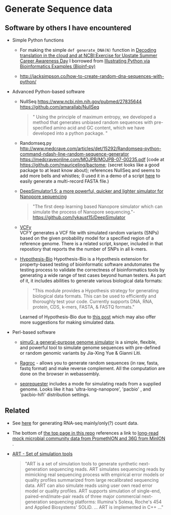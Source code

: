 
# Generate Sequence data


Software by others I have encountered
-------------------------------------

- Simple Python functions

  - For making the simple `def generate_DNA(N)` function in  [Decoding translation in the cloud and at NCBI:Exercise for Upstate Summer Career Awareness Day](https://github.com/fomightez/uscad16/blob/644bcb71bacd0f34f3f3f80a0cc07b26bd6998bd/Decoding%20translation%20in%20the%20cloud%20and%20at%20NCBI.ipynb) I borrowed from [Illustrating Python via Bioinformatics Examples (Bioinf-py)](http://hplgit.github.io/bioinf-py/doc/web/index.html)

  - http://jacksimpson.co/how-to-create-random-dna-sequences-with-python/


- Advanced Python-based software

  - NullSeq https://www.ncbi.nlm.nih.gov/pubmed/27835644  https://github.com/amarallab/NullSeq  
    >" Using the principle of maximum entropy, we developed a method that generates unbiased random sequences with pre-specified amino acid and GC content, which we have developed into a python package. "


  - Randomseq.py http://www.medcrave.com/articles/det/15292/Randomseq-python-command-ndash-line-random-sequence-generator https://medcraveonline.com/MOJPB/MOJPB-07-00235.pdf [code at https://github.com/mauriceling/bactome; (secret looks like a good package to at least know about); references NullSeq and seems to add more bells and whistles; (I used it in a demo of a script [here](https://nbviewer.jupyter.org/github/fomightez/cl_sq_demo-binder/blob/master/notebooks/demo%20get_specified_length_of_end_of_seq_from_FASTA.ipynb#Preparing-for-usage-example) to easily generate a multi-record FASTA file.)
  
  - [DeepSimulator1.5: a more powerful, quicker and lighter simulator for Nanopore sequencing ](https://academic.oup.com/bioinformatics/advance-article/doi/10.1093/bioinformatics/btz963/5698265)  
    >"The first deep learning based Nanopore simulator which can simulate the process of Nanopore sequencing."- https://github.com/lykaust15/DeepSimulator
  
  - [VCFy](https://github.com/cartoonist/vcfy)  
  VCFY generates a VCF file with simulated random variants (SNPs) based on the given probability model for a specified region of a reference genome. There is a related script, ksnper, included in that repostiory that reports the the number of SNPs in all k-mers.
  
  - [Hypothesis-Bio](https://github.com/Lab41/hypothesis-bio/)
  Hypothesis-Bio is a Hypothesis extension for property-based testing of bioinformatic software andutomates the testing process to validate the correctness of bioinformatics tools by generating a wide range of test cases beyond human testers. As part of it, it includes abilities to generate various biological data formats:
    >"This module provides a Hypothesis strategy for generating biological data formats. This can be used to efficiently and thoroughly test your code. Currently supports DNA, RNA, protein, CDS, k-mers, FASTA, & FASTQ formats."  
    
    Learned of Hypothesis-Bio due to [this post](https://twitter.com/Evilution84/status/1233046121087414272) which may also offer more suggestions for making simulated data.


- Perl-based software

  - [simuG: a general-purpose genome simulator](https://github.com/yjx1217/simuG) is a simple, flexible, and powerful tool to simulate genome sequences with pre-defined or random genomic variants by Jia-Xing Yue & Gianni Liti.
  
  - [Ragroc](http://natir.github.io/ragroc/) - allows you to generate random sequences (in raw, fasta, fastq format) and make reverse complement. All the computation are done on the browser in webassembly.
  
  - [seqrequester](https://github.com/marbl/seqrequester#simulating) includes a mode for simulating reads from a supplied genome. Looks like it has 'ultra-long-nanopore', 'pacbio' , and 'pacbio-hifi' distribution settings.


Related
-------

- See [here](https://github.com/fomightez/simulated_data/tree/master/gene_expression) for generating RNA-seq mainly/only(?) count data.

- The bottom of [the top page in this repo](https://github.com/fomightez/simulated_data#related) references a link to [long-read mock microbial community data from PromethION and 36G from MinION ](https://github.com/LomanLab/mockcommunity).

- [ART - Set of simulation tools](https://www.niehs.nih.gov/research/resources/software/biostatistics/art/)
    >"ART is a set of simulation tools to generate synthetic next-generation sequencing reads. ART simulates sequencing reads by mimicking real sequencing process with empirical error models or quality profiles summarized from large recalibrated sequencing data. ART can also simulate reads using user own read error model or quality profiles. ART supports simulation of single-end, paired-end/mate-pair reads of three major commercial next-generation sequencing platforms: Illumina's Solexa, Roche's 454 and Applied Biosystems' SOLiD. ... ART is implemented in C++ ..."
